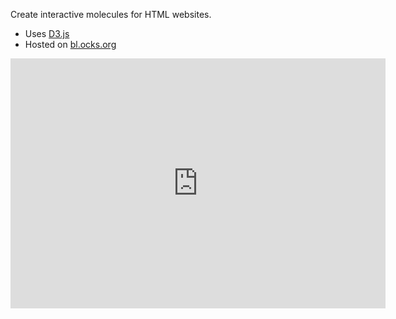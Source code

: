 Create interactive molecules for HTML websites. 
* Uses [D3.js](https://github.com/mbostock/d3/wiki/Gallery)
* Hosted on [bl.ocks.org](http://bl.ocks.org)

<center><iframe src="http://bl.ocks.org/chemplexity/raw/4839327d6bfa25ba458d/" width="600" height="400" seamless frameBorder="0" scrolling="no"></iframe></center>
